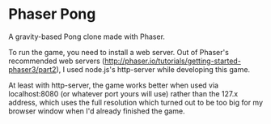 # Phaser Pong
A gravity-based Pong clone made with Phaser.

To run the game, you need to install a web server. Out of Phaser's recommended web servers (http://phaser.io/tutorials/getting-started-phaser3/part2), I used node.js's http-server while developing this game.

At least with http-server, the game works better when used via localhost:8080 (or whatever port yours will use) rather than the 127.x address, which uses the full resolution which turned out to be too big for my browser window when I'd already finished the game.
